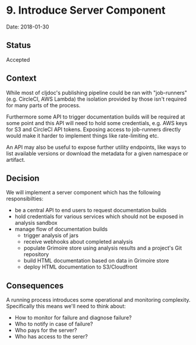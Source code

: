 # 9. Introduce Server Component

Date: 2018-01-30

## Status

Accepted

## Context

While most of cljdoc's publishing pipeline could be ran with
"job-runners" (e.g. CircleCI, AWS Lambda) the isolation provided by
those isn't required for many parts of the process.

Furthermore some API to trigger documentation builds will be required
at some point and this API will need to hold some credentials, e.g.
AWS keys for S3 and CircleCI API tokens. Exposing access to job-runners
directly would make it harder to implement things like rate-limiting etc.

An API may also be useful to expose further utility endpoints, like
ways to list available versions or download the metadata for a given
namespace or artifact.

## Decision

We will implement a server component which has the following responsibilties:

- be a central API to end users to request documentation builds
- hold credentials for various services which should not be exposed in analysis sandbox
- manage flow of documentation builds
  - trigger analysis of jars
  - receive webhooks about completed analysis
  - populate Grimoire store using analysis results and a project's Git repository
  - build HTML documentation based on data in Grimoire store
  - deploy HTML documentation to S3/Cloudfront

## Consequences

A running process introduces some operational and monitoring complexity. Specifically
this means we'll need to think about:

- How to monitor for failure and diagnose failure?
- Who to notify in case of failure?
- Who pays for the server?
- Who has access to the serer?
